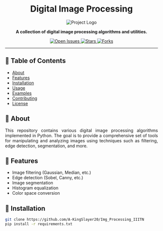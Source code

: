 <h1 align="center">Digital Image Processing</h1>
<p align="center">
  <img src="https://via.placeholder.com/150" alt="Project Logo">
</p>

<p align="center">
  <b>A collection of digital image processing algorithms and utilities.</b>
</p>

<p align="center">
  <a href="https://github.com/A-KingSlayer20/Img_Processing_IIITN/issues">
    <img src="https://img.shields.io/github/issues/A-KingSlayer20/Img_Processing_IIITN" alt="Open Issues">
  </a>
  <a href="https://github.com/yourusername/your-repo-name/stargazers">
    <img src="https://img.shields.io/github/stars/yourusername/your-repo-name" alt="Stars">
  </a>
  <a href="https://github.com/yourusername/your-repo-name/network/members">
    <img src="https://img.shields.io/github/forks/yourusername/your-repo-name" alt="Forks">
  </a>
</p>

---

## 📜 Table of Contents
<ul>
  <li><a href="#about">About</a></li>
  <li><a href="#features">Features</a></li>
  <li><a href="#installation">Installation</a></li>
  <li><a href="#usage">Usage</a></li>
  <li><a href="#examples">Examples</a></li>
  <li><a href="#contributing">Contributing</a></li>
  <li><a href="#license">License</a></li>
</ul>

## 🌟 About

<p align="justify">
This repository contains various digital image processing algorithms implemented in Python. The goal is to provide a comprehensive set of tools for manipulating and analyzing images using techniques such as filtering, edge detection, segmentation, and more.
</p>

## 🔧 Features

<ul>
  <li>Image filtering (Gaussian, Median, etc.)</li>
  <li>Edge detection (Sobel, Canny, etc.)</li>
  <li>Image segmentation</li>
  <li>Histogram equalization</li>
  <li>Color space conversion</li>
</ul>

## 🚀 Installation

```bash
git clone https://github.com/A-KingSlayer20/Img_Processing_IIITN
pip install -r requirements.txt

